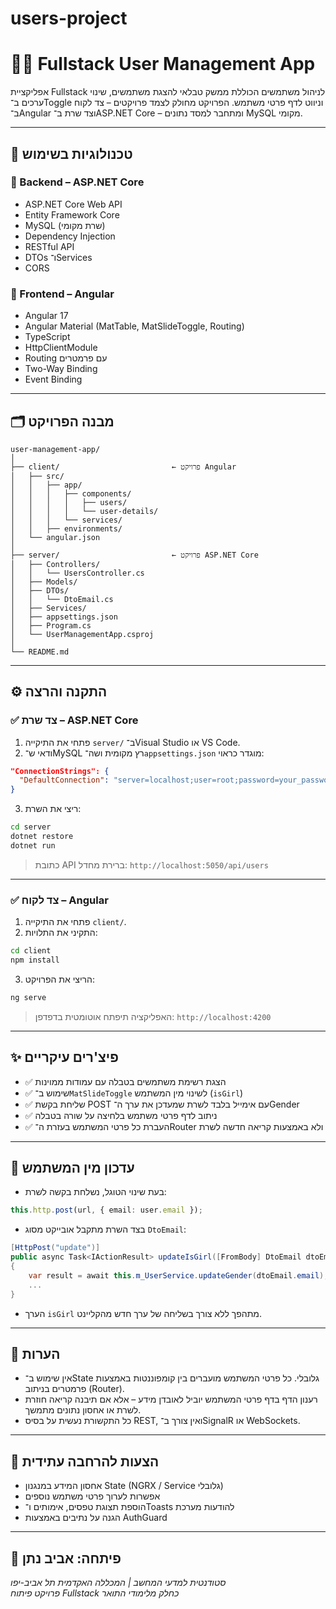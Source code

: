 # users-project

# 👩‍💻 Fullstack User Management App

אפליקציית Fullstack לניהול משתמשים הכוללת ממשק טבלאי להצגת משתמשים, שינוי ערכים ב־Toggle וניווט לדף פרטי משתמש. הפרויקט מחולק לצמד פרויקטים – צד לקוח ב־Angular וצד שרת ב־ASP.NET Core – ומתחבר למסד נתונים MySQL מקומי.

---

## 🧰 טכנולוגיות בשימוש

### 🔧 Backend – ASP.NET Core
- ASP.NET Core Web API
- Entity Framework Core
- MySQL (שרת מקומי)
- Dependency Injection
- RESTful API
- DTOs ו־Services
- CORS

### 🎨 Frontend – Angular
- Angular 17
- Angular Material (MatTable, MatSlideToggle, Routing)
- TypeScript
- HttpClientModule
- Routing עם פרמטרים
- Two-Way Binding
- Event Binding

---

## 🗂️ מבנה הפרויקט

```
user-management-app/
│
├── client/                         ← פרויקט Angular
│   ├── src/
│   │   ├── app/
│   │   │   ├── components/
│   │   │   │   ├── users/
│   │   │   │   └── user-details/
│   │   │   └── services/
│   │   ├── environments/
│   └── angular.json
│
├── server/                         ← פרויקט ASP.NET Core
│   ├── Controllers/
│   │   └── UsersController.cs
│   ├── Models/
│   ├── DTOs/
│   │   └── DtoEmail.cs
│   ├── Services/
│   ├── appsettings.json
│   ├── Program.cs
│   └── UserManagementApp.csproj
│
└── README.md
```

---

## ⚙️ התקנה והרצה

### ✅ צד שרת – ASP.NET Core

1. פתחי את התיקייה `server/` ב־Visual Studio או VS Code.
2. ודאי ש־MySQL רץ מקומית ושה־`appsettings.json` מוגדר כראוי:

```json
"ConnectionStrings": {
  "DefaultConnection": "server=localhost;user=root;password=your_password;database=userdb"
}
```

3. ריצי את השרת:

```bash
cd server
dotnet restore
dotnet run
```

> כתובת API ברירת מחדל: `http://localhost:5050/api/users`

---

### ✅ צד לקוח – Angular

1. פתחי את התיקייה `client/`.
2. התקיני את התלויות:

```bash
cd client
npm install
```

3. הריצי את הפרויקט:

```bash
ng serve
```

> האפליקציה תיפתח אוטומטית בדפדפן: `http://localhost:4200`

---

## ✨ פיצ'רים עיקריים

- ✅ הצגת רשימת משתמשים בטבלה עם עמודות ממוינות
- ✅ שימוש ב־`MatSlideToggle` לשינוי מין המשתמש (`isGirl`)
- ✅ שליחת בקשת POST עם אימייל בלבד לשרת שמעדכן את ערך ה־Gender
- ✅ ניתוב לדף פרטי משתמש בלחיצה על שורה בטבלה
- ✅ העברת כל פרטי המשתמש בעזרת ה־Router ולא באמצעות קריאה חדשה לשרת

---

## 🔄 עדכון מין המשתמש

- בעת שינוי הטוגל, נשלחת בקשה לשרת:

```ts
this.http.post(url, { email: user.email });
```

- בצד השרת מתקבל אובייקט מסוג `DtoEmail`:

```csharp
[HttpPost("update")]
public async Task<IActionResult> updateIsGirl([FromBody] DtoEmail dtoEmail)
{
    var result = await this.m_UserService.updateGender(dtoEmail.email);
    ...
}
```

- הערך `isGirl` מתהפך ללא צורך בשליחה של ערך חדש מהקליינט.

---

## 📌 הערות

- אין שימוש ב־State גלובלי. כל פרטי המשתמש מועברים בין קומפוננטות באמצעות פרמטרים בניתוב (Router).
- רענון הדף בדף פרטי המשתמש יוביל לאובדן מידע – אלא אם תיבנה קריאה חוזרת לשרת או אחסון נתונים מתמשך.
- כל התקשורת נעשית על בסיס REST, ואין צורך ב־SignalR או WebSockets.

---

## 🧠 הצעות להרחבה עתידית

- אחסון המידע במנגנון State (NGRX / Service גלובלי)
- אפשרות לערוך פרטי משתמש נוספים
- הוספת תצוגת טפסים, אימותים ו־Toasts להודעות מערכת
- הגנה על נתיבים באמצעות AuthGuard

---

## 👤 פיתחה: אביב נתן

*סטודנטית למדעי המחשב | המכללה האקדמית תל אביב-יפו*  
*פרויקט פיתוח Fullstack כחלק מלימודי התואר*

